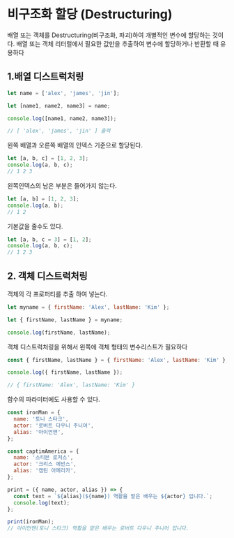 # 비구조화 할당 (Destructuring)

배열 또는 객체를 Destructuring(비구조화, 파괴)하여 개별적인 변수에 할당하는 것이다. 배열 또는 객체 리터럴에서 필요한 값만을 추출하여 변수에 할당하거나 반환할 때 유용하다

## 1.배열 디스트럭처링

```js
let name = ['alex', 'james', 'jin'];

let [name1, name2, name3] = name;

console.log([name1, name2, name3]);

// [ 'alex', 'james', 'jin' ] 출력
```

왼쪽 배열과 오른쪽 배열의 인덱스 기준으로 할당된다.

```js
let [a, b, c] = [1, 2, 3];
console.log(a, b, c);
// 1 2 3
```

왼쪽인덱스의 남은 부분은 들어가지 않는다.

```js
let [a, b] = [1, 2, 3];
console.log(a, b);
// 1 2
```

기본값을 줄수도 있다.

```js
let [a, b, c = 3] = [1, 2];
console.log(a, b, c);
// 1 2 3
```

## 2. 객체 디스트럭처링

객체의 각 프로퍼티를 추출 하여 넣는다.

```js
let myname = { firstName: 'Alex', lastName: 'Kim' };

let { firstName, lastName } = myname;

console.log(firstName, lastName);
```

객체 디스트럭처링을 위해서 왼쪽에 객체 형태의 변수리스트가 필요하다

```js
const { firstName, lastName } = { firstName: 'Alex', lastName: 'Kim' };

console.log({ firstName, lastName });

// { firstName: 'Alex', lastName: 'Kim' }
```

함수의 파라미터에도 사용할 수 있다.

```js
const ironMan = {
  name: '토니 스타크',
  actor: '로버트 다우니 주니어',
  alias: '아이언맨',
};

const captimAmerica = {
  name: '스티븐 로저스',
  actor: '크리스 에반스',
  alias: '캡틴 아메리카',
};

print = ({ name, actor, alias }) => {
  const text = `${alias}(${name}) 역활을 맡은 배우는 ${actor} 입니다.`;
  console.log(text);
};

print(ironMan);
// 아이언맨(토니 스타크) 역활을 맡은 배우는 로버트 다우니 주니어 입니다.
```
